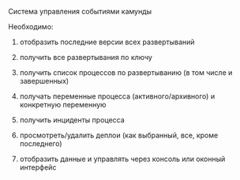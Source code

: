 Система управления событиями камунды

Необходимо:
1. отобразить последние версии всех развертываний
2. получить все развертывания по ключу
3. получить список процессов по развертыванию (в том числе и завершенных)
4. получать переменные процесса (активного/архивного) и конкретную переменную

5. получить инциденты процесса

6. просмотреть/удалить деплои (как выбранный, все, кроме последнего)

7. отобразить данные и управлять через консоль или оконный интерфейс
